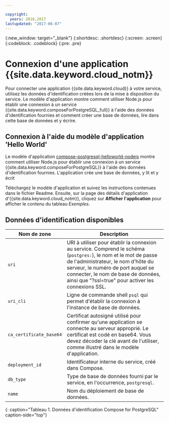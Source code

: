 ```yaml
---

copyright:
  years: 2016,2017
lastupdated: "2017-06-07"
---
```


{:new_window: target="_blank"}
{:shortdesc: .shortdesc}
{:screen: .screen}
{:codeblock: .codeblock}
{:pre: .pre}

# Connexion d'une application {{site.data.keyword.cloud_notm}}

Pour connecter une application {{site.data.keyword.cloud}} à votre service, utilisez les données d'identification créées lors de la mise à disposition du service. Le modèle d'application montre comment utiliser Node.js pour établir une connexion à un service {{site.data.keyword.composeForPostgreSQL_full}} à l'aide des données d'identification fournies et comment créer une base de données, lire dans cette base de données et y écrire.

## Connexion à l'aide du modèle d'application 'Hello World'

Le modèle d'application [compose-postgresql-helloworld-nodejs](https://github.com/IBM-Bluemix/compose-postgresql-helloworld-nodejs) montre comment utiliser Node.js pour établir une connexion à un service {{site.data.keyword.composeForPostgreSQL}} à l'aide des données d'identification fournies. L'application crée une base de données, y lit et y écrit

Téléchargez le modèle d'application et suivez les instructions contenues dans le fichier Readme. Ensuite, sur la page des détails d'application d'{{site.data.keyword.cloud_notm}}, cliquez sur **Afficher l'application** pour afficher le contenu du tableau *Exemples*.

## Données d'identification disponibles

Nom de zone|Description
----------|-----------
`uri`|URI à utiliser pour établir la connexion au service. Comprend le schéma (`postgres:`), le nom et le mot de passe de l'administrateur, le nom d'hôte du serveur, le numéro de port auquel se connecter, le nom de base de données, ainsi que "?ssl=true" pour activer les connexions SSL.
`uri_cli`|Ligne de commande shell `psql` qui permet d'établir la connexion à l'instance de base de données.
`ca_certificate_base64`|Certificat autosigné utilisé pour confirmer qu'une application se connecte au serveur approprié. Le certificat est codé en base64. Vous devez décoder la clé avant de l'utiliser, comme illustré dans le modèle d'application.
`deployment_id`|Identificateur interne du service, créé dans Compose.
`db_type`|Type de base de données fourni par le service, en l'occurrence, `postgresql`.
`name`|Nom du déploiement de base de données.
{: caption="Tableau 1. Données d'identification Compose for PostgreSQL" caption-side="top"}

